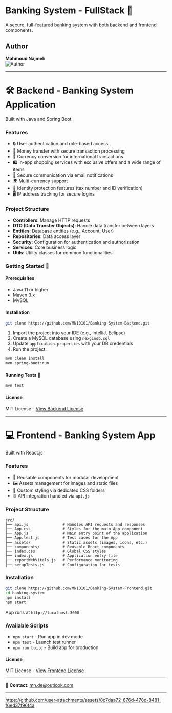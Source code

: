 
# Banking System - FullStack 🏦

A secure, full-featured banking system with both backend and frontend components.

## Author
**Mahmoud Najmeh**  
![Author](https://avatars.githubusercontent.com/u/78208459?u=c3f9c7d6b49fc9726c5ea8bce260656bcb9654b3&v=4)

---

# 🛠 Backend - Banking System Application

Built with Java and Spring Boot

### Features
- 🔒 User authentication and role-based access  
- 💸 Money transfer with secure transaction processing  
- 💱 Currency conversion for international transactions  
- 🛍️ In-app shopping services with exclusive offers and a wide range of items  
- 📧 Secure communication via email notifications  
- 🌍 Multi-currency support  
- 🔐 Identity protection features (tax number and ID verification)  
- 🖥️ IP address tracking for secure logins  

### Project Structure
- **Controllers**: Manage HTTP requests  
- **DTO (Data Transfer Objects)**: Handle data transfer between layers  
- **Entities**: Database entities (e.g., Account, User)  
- **Repositories**: Data access layer  
- **Security**: Configuration for authentication and authorization  
- **Services**: Core business logic  
- **Utils**: Utility classes for common functionalities  

### Getting Started 🚀
#### Prerequisites
- Java 11 or higher  
- Maven 3.x  
- MySQL

#### Installation
```bash
git clone https://github.com/MN10101/Banking-System-Backend.git
```
1. Import the project into your IDE (e.g., IntelliJ, Eclipse)  
2. Create a MySQL database using `nexgindb.sql`  
3. Update `application.properties` with your DB credentials  
4. Run the project:
```bash
mvn clean install
mvn spring-boot:run
```

#### Running Tests 🧪
```bash
mvn test
```

#### License
MIT License - [View Backend License](https://github.com/MN10101/Banking-System-Backend?tab=MIT-1-ov-file)

---

# 💻 Frontend - Banking System App

Built with React.js

### Features
- 🧩 Reusable components for modular development  
- 🖼 Assets management for images and static files  
- 🎨 Custom styling via dedicated CSS folders  
- 🌐 API integration handled via `api.js`  

### Project Structure
```
src/
├── api.js               # Handles API requests and responses
├── App.css              # Styles for the main App component
├── App.js               # Main entry point of the application
├── App.test.js          # Test cases for the App
├── assets/              # Static assets (images, icons, etc.)
├── components/          # Reusable React components
├── index.css            # Global CSS styles
├── index.js             # Application entry file
├── reportWebVitals.js   # Performance monitoring
├── setupTests.js        # Configuration for tests
```

### Installation
```bash
git clone https://github.com/MN10101/Banking-System-Frontend.git
cd banking-system
npm install
npm start
```

App runs at `http://localhost:3000`

### Available Scripts
- `npm start` - Run app in dev mode  
- `npm test` - Launch test runner  
- `npm run build` - Build app for production  

#### License
MIT License - [View Frontend License](https://github.com/MN10101/Banking-System-Frontend?tab=MIT-1-ov-file)

---

📧 **Contact**: mn.de@outlook.com

---
https://github.com/user-attachments/assets/8c7daa72-876d-478d-8481-f6ed37f96f4a
